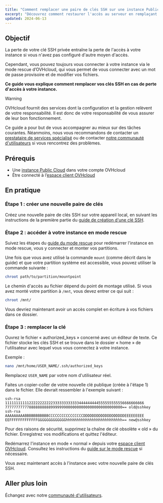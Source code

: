 ```yaml
---
title: "Comment remplacer une paire de clés SSH sur une instance Public Cloud"
excerpt: "Découvrez comment restaurer l'accès au serveur en remplaçant une paire de clés SSH par une nouvelle en cas de perte de votre clé privée"
updated: 2024-06-13
---
```


## Objectif

La perte de votre clé SSH privée entraîne la perte de l'accès à votre instance si vous n'avez pas configuré d'autre moyen d'accès.

Cependant, vous pouvez toujours vous connecter à votre instance via le mode rescue d’OVHcloud, qui vous permet de vous connecter avec un mot de passe provisoire et de modifier vos fichiers.

**Ce guide vous explique comment remplacer vos clés SSH en cas de perte d'accès à votre instance.**

> [!warning]
> OVHcloud fournit des services dont la configuration et la gestion relèvent de votre responsabilité. Il est donc de votre responsabilité de vous assurer de leur bon fonctionnement.
>
> Ce guide a pour but de vous accompagner au mieux sur des tâches courantes. Néanmoins, nous vous recommandons de contacter un [prestataire de services spécialisé](/links/partner) ou de contacter [notre communauté d'utilisateurs](/links/community) si vous rencontrez des problèmes.
>

## Prérequis

- Une [instance Public Cloud](/links/public-cloud/public-cloud) dans votre compte OVHcloud
- Être connecté à l’[espace client OVHcloud](/links/manager)

## En pratique

### Étape 1 : créer une nouvelle paire de clés

Créez une nouvelle paire de clés SSH sur votre appareil local, en suivant les instructions de la première partie du [guide de création d'une clé SSH](/pages/public_cloud/compute/creating-ssh-keys-pci).

### Étape 2 : accéder à votre instance en mode rescue

Suivez les étapes du [guide du mode rescue](/pages/public_cloud/compute/put_an_instance_in_rescue_mode) pour redémarrer l'instance en mode rescue, vous y connecter et monter vos partitions.

Une fois que vous avez utilisé la commande `mount` (comme décrit dans le guide) et que votre partition système est accessible, vous pouvez utiliser la commande suivante :

```bash
chroot path/to/partition/mountpoint
```

Le chemin d'accès au fichier dépend du point de montage utilisé. Si vous avez monté votre partition à `/mnt`, vous devez entrer ce qui suit :

```bash
chroot /mnt/
```

Vous devriez maintenant avoir un accès complet en écriture à vos fichiers dans ce dossier.

### Étape 3 : remplacer la clé

Ouvrez le fichier « authorized_keys » concerné avec un éditeur de texte. Ce fichier stocke les clés SSH et se trouve dans le dossier « home » de l'utilisateur avec lequel vous vous connectez à votre instance.

Exemple :

```bash
nano /mnt/home/USER_NAME/.ssh/authorized_keys
```

Remplacez `USER_NAME` par votre nom d'utilisateur réel.

Faites un copier-coller de votre nouvelle clé publique (créée à l'étape 1) dans le fichier. Elle devrait ressembler à l'exemple suivant :

```console
ssh-rsa 1111111111122222222222333333333333444444444555555555556666666666
777777777778888888888999999900000000000000000000000000== old@sshkey
ssh-rsa AAAAAAAAABBBBBBBBBBBCCCCCCCCCCCCCCCCDDDDDDDDDDDDDDDDDDDEEEEEEEEE
EEFFFFFFFFFFFFFGGGGGGGGGGGGGhhhhhhhhhhhhhhhhhhhhhhhhhh== new@sshkey
```

Pour des raisons de sécurité, supprimez la chaîne de clé obsolète « old » du fichier. Enregistrez vos modifications et quittez l'éditeur.

Redémarrez l'instance en mode « normal » depuis votre [espace client OVHcloud](/links/manager). Consultez les instructions du [guide sur le mode rescue](/pages/public_cloud/compute/put_an_instance_in_rescue_mode) si nécessaire.

Vous avez maintenant accès à l'instance avec votre nouvelle paire de clés SSH.

## Aller plus loin

Échangez avec notre [communauté d'utilisateurs](/links/community).
